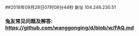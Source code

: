 ##2018年09月28日07时08分44秒 新址 104.248.230.51
### 兔友常见问题及解答: https://github.com/wanggonging/d/blob/w/FAQ.md
